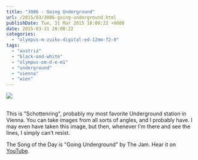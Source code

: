 ```yaml
---
title: "3086 - Going Underground"
url: /2015/03/3086-going-underground.html
publishDate: Tue, 31 Mar 2015 18:00:22 +0000
date: 2015-03-31 20:00:22
categories: 
  - "olympus-m-zuiko-digital-ed-12mm-f2-0"
tags: 
  - "austria"
  - "black-and-white"
  - "olympus-om-d-e-m1"
  - "underground"
  - "vienna"
  - "wien"
---
```

<div class="container">
<div class="center"><a target="_blank" href="https://d25zfm9zpd7gm5.cloudfront.net/1200x1200/2015/20150315_184142_lr.jpg"><img src="https://d25zfm9zpd7gm5.cloudfront.net/0600x0600/2015/20150315_184142_lr.jpg" /></a></div>
</div>
<br />

This is "Schottenring", probably my most favorite Underground station in Vienna. You can take images from all sorts of angles, and I probably have. I may even have taken this image, but then, whenever I'm there and see the lines, I simply can't resist.

The Song of the Day is "Going Underground" by The Jam. Hear it on <a href="https://www.youtube.com/watch?v=AE1ct5yEuVY" target="_blank">YouTube</a>.
